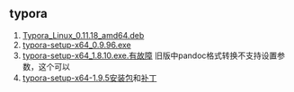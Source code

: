 ## typora
1. [Typora_Linux_0.11.18_amd64.deb](https://github.com/DawnFlowers/software/releases/download/software/Typora_Linux_0.11.18_amd64.deb)
2. [typora-setup-x64_0.9.96.exe](https://github.com/DawnFlowers/software/releases/download/software/typora-setup-x64_0.9.96.exe)
3. [typora-setup-x64_1.8.10.exe.有故障](https://github.com/DawnFlowers/software/releases/download/software/Typora_X64_1.8.10.rar) 旧版中pandoc格式转换不支持设置参数，这个可以
4. [typora-setup-x64-1.9.5安装包](https://github.com/DawnFlowers/software/releases/download/software/typora-setup-x64-1.9.5.exe)和[补丁](https://github.com/DawnFlowers/software/releases/download/software/Typroa_Activation_Script.7z)
